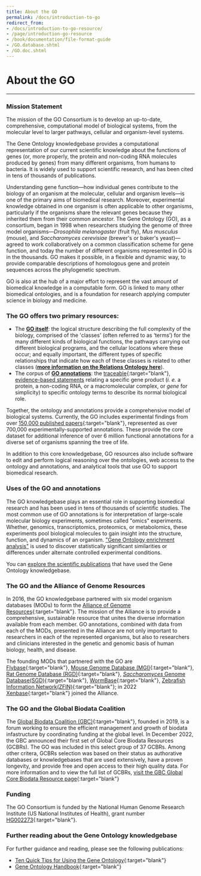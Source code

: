 ```yaml
---
title: About the GO
permalink: /docs/introduction-to-go
redirect_from: 
- /docs/introduction-to-go-resource/
- /page/introduction-go-resource
- /book/documentation/file-format-guide
- /GO.database.shtml
- /GO.doc.shtml
---
```


# About the GO
---
### Mission Statement

The mission of the GO Consortium is to develop an up-to-date, comprehensive, computational model of biological systems, from the molecular level to larger pathways, cellular and organism-level systems.

The Gene Ontology knowledgebase provides a computational representation of our current scientific knowledge about the functions of genes (or, more properly, the protein and non-coding RNA molecules produced by genes) from many different organisms, from humans to bacteria.  It is widely used to support scientific research, and has been cited in tens of thousands of publications.

Understanding gene function—how individual genes contribute to the biology of an organism at the molecular, cellular and organism levels—is one of the primary aims of biomedical research. Moreover, experimental knowledge obtained in one organism is often applicable to other organisms, particularly if the organisms share the relevant genes because they inherited them from their common ancestor. The Gene Ontology (GO), as a consortium, began in 1998 when researchers studying the genome of three model organisms—*Drosophila melanogaster* (fruit fly), *Mus musculus* (mouse), and *Saccharomyces cerevisiae* (brewer's or baker's yeast)—agreed to work collaboratively on a common classification scheme for gene function, and today the number of different organisms represented in GO is in the thousands. GO makes it possible, in a flexible and dynamic way, to provide comparable descriptions of homologous gene and protein sequences across the phylogenetic spectrum.

GO is also at the hub of a major effort to represent the vast amount of biomedical knowledge in a computable form. GO is linked to many other biomedical ontologies, and is a foundation for research applying computer science in biology and medicine.

### The GO offers two primary resources:

+ The **[GO itself](/docs/ontology-documentation/)**: the logical structure describing the full complexity of the biology, comprised of the 'classes' (often referred to as ‘terms’) for the many different kinds of biological functions, the pathways carrying out different biological programs, and the cellular locations where these occur; and equally important, the different types of specific relationships that indicate how each of these classes is related to other classes (**[more information on the Relations Ontology here](/docs/ontology-relations/)**).
+ The corpus of **[GO annotations](/docs/go-annotations/)**: the [traceable](https://www.ncbi.nlm.nih.gov/pubmed/?term=loprovGeneOntol[SB]){:target="blank"}, [evidence-based statements](/docs/guide-go-evidence-codes/) relating a specific gene product (*i. e.* a protein, a non-coding RNA, or a macromolecular complex, or *gene* for simplicity) to specific ontology terms to describe its normal biological role.

Together, the ontology and annotations provide a comprehensive model of biological systems. Currently, the GO includes experimental findings from over [150,000 published papers](https://www.ncbi.nlm.nih.gov/pubmed/?term=loprovGeneOntol[SB]){:target="blank"}, represented as over 700,000 experimentally-supported annotations. These provide the core dataset for additional inference of over 6 million functional annotations for a diverse set of organisms spanning the tree of life.

In addition to this core knowledgebase, GO resources also include software to edit and perform logical reasoning over the ontologies, web access to the ontology and annotations, and analytical tools that use GO to support biomedical research.

### Uses of the GO and annotations
The GO knowledgebase plays an essential role in supporting biomedical research and has been used in tens of thousands of scientific studies. The most common use of GO annotations is for interpretation of large-scale molecular biology experiments, sometimes called "omics" experiments. Whether, genomics, transcriptomics, proteomics, or metabolomics, these experiments pool biological molecules to gain insight into the structure, function, and dynamics of an organism. ["Gene Ontology enrichment analysis"](/docs/go-enrichment-analysis) is used to discover statistically significant similarities or differences under alternate controlled experimental conditions.

You can [explore the scientific publications](/docs/literature/) that have used the Gene Ontology knowledgebase.

### The GO and the Alliance of Genome Resources
In 2016, the GO knowledgebase partnered with six model organism databases (MODs) to form the [Alliance of Genome Resources](https://www.alliancegenome.org){:target="blank"}.  The mission of the Alliance is to provide a comprehensive, sustainable resource that unites the diverse information available from each member.  GO annotations, combined with data from each of the MODs, presented in the Alliance are not only important to researchers in each of the represented organisms, but also to researchers and clinicians interested in the genetic and genomic basis of human biology, health, and disease. 

The founding MODs that partnered with the GO are [Flybase](https://flybase.org/){:target="blank"}, [Mouse Genome Database (MGI)](http://www.informatics.jax.org/){:target="blank"}, [Rat Genome Database (RGD)](https://rgd.mcw.edu/){:target="blank"}, [*Saccharomyces* Genome Database(SGD)](https://www.yeastgenome.org/){:target="blank"}, [WormBase](https://wormbase.org){:target="blank"}, [Zebrafish Information Network(ZFIN)](https://zfin.org/){:target="blank"}; in 2022 [Xenbase](https://www.xenbase.org/entry/){:target="blank"} joined the Alliance.

### The GO and the Global Biodata Coalition
The [Global Biodata Coalition (GBC)](https://globalbiodata.org){:target="blank"}, founded in 2019, is a forum working to ensure the efficient management and growth of biodata infastructure by coordinating funding at the global level. In December 2022, the GBC announced their first set of Global Core Biodata Resources (GCBRs).  The GO was included in this select group of 37 GCBRs. Among other critera, GCBRs selection was based on their status as authorative databases or knowledgebases that are used extensively, have a proven longevity, and provide free and open access to their high quality data. For more information and to view the full list of GCBRs, [visit the GBC Global Core Biodata Resource page](https://globalbiodata.org/scientific-activities/global-core-biodata-resources/){:target="blank"}

### Funding
The GO Consortium is funded by the National Human Genome Research Institute (US National Institutes of Health), grant number [HG002273](https://projectreporter.nih.gov/project_info_details.cfm?aid=9209989){:target="blank"}.

### Further reading about the Gene Ontology knowledgebase
For further guidance and reading, please see the following publications:

* [Ten Quick Tips for Using the Gene Ontology](http://journals.plos.org/ploscompbiol/article?id=10.1371/journal.pcbi.1003343){:target="blank"}
* [Gene Ontology Handbook](https://link.springer.com/book/10.1007%2F978-1-4939-3743-1){:target="blank"}
